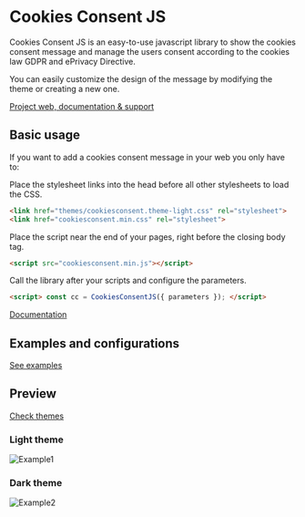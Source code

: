 # Cookies Consent JS

Cookies Consent JS is an easy-to-use javascript library to show the cookies consent message and manage the users consent according to the cookies law GDPR and ePrivacy Directive.

You can easily customize the design of the message by modifying the theme or creating a new one.

[Project web, documentation & support](https://www.oxterisk.com/projects/cookiesconsentjs/index)

## Basic usage

If you want to add a cookies consent message in your web you only have to:

Place the stylesheet links into the head before all other stylesheets to load the CSS.

```HTML
<link href="themes/cookiesconsent.theme-light.css" rel="stylesheet">
<link href="cookiesconsent.min.css" rel="stylesheet">
```

Place the script near the end of your pages, right before the closing body tag.

```HTML
<script src="cookiesconsent.min.js"></script>
```

Call the library after your scripts and configure the parameters.

```HTML
<script> const cc = CookiesConsentJS({ parameters }); </script>
```

[Documentation](https://www.oxterisk.com/projects/cookiesconsentjs/index)

## Examples and configurations

[See examples](https://www.oxterisk.com/projects/cookiesconsentjs/examples)

## Preview

[Check themes](https://resources.oxterisk.com/cookiesconsentjs/examples/example9.html)

### Light theme

![Example1](https://resources.oxterisk.com/cookiesconsentjs/examples/img/page-theme-light.jpeg)

### Dark theme

![Example2](https://resources.oxterisk.com/cookiesconsentjs/examples/img/page-theme-dark.jpeg)

